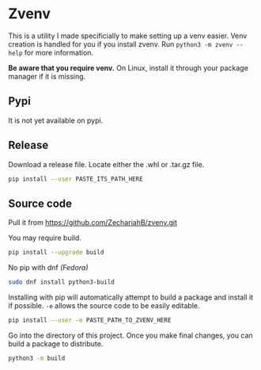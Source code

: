 # Zvenv
This is a utility I made specificially to make setting up a venv easier. Venv creation is handled for you if you install zvenv.
Run `python3 -m zvenv --help` for more information.

**Be aware that you require venv.** On Linux, install it through your package manager if it is missing.

## Pypi
It is not yet available on pypi.

## Release
Download a release file. Locate either the .whl or .tar.gz file.
```bash
pip install --user PASTE_ITS_PATH_HERE
```

## Source code
Pull it from https://github.com/ZechariahB/zvenv.git

You may require build.
```bash
pip install --upgrade build
```
No pip with dnf *(Fedora)*
```bash
sudo dnf install python3-build
```

Installing with pip will automatically attempt to build a package and install it if possible. `-e` allows the source code to be easily editable.
```bash
pip install --user -e PASTE_PATH_TO_ZVENV_HERE
```

Go into the directory of this project. Once you make final changes, you can build a package to distribute.
```bash
python3 -m build
```
